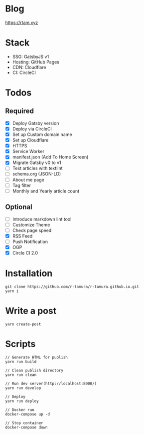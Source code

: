 # Blog
https://rtam.xyz

# Stack
 - SSG: GatsbyJS v1
 - Hosting: GitHub Pages
 - CDN: Cloudflare
 - CI: CircleCI

# Todos

## Required
- [x] Deploy Gatsby version
- [x] Deploy via CircleCI
- [x] Set up Custom domain name
- [x] Set up Cloudflare
- [x] HTTPS
- [x] Service Worker
- [x] manifest.json (Add To Home Screen)
- [x] Migrate Gatsby v0 to v1
- [ ] Test articles with textlint
- [ ] schema.org (JSON-LD)
- [ ] About me page
- [ ] Tag filter
- [ ] Monthly and Yearly article count

## Optional
- [ ] Introduce markdown lint tool
- [ ] Customize Theme
- [ ] Check page speed
- [x] RSS Feed
- [ ] Push Notification
- [x] OGP
- [x] Circle CI 2.0

# Installation

```
git clone https://github.com/r-tamura/r-tamura.github.io.git
yarn i
```

# Write a post
```
yarn create-post
```

# Scripts

```
// Generate HTML for publish
yarn run build

// Clean publish directory
yarn run clean

// Run dev server(http://localhost:8000/)
yarn run develop

// Deploy
yarn run deploy

// Docker run
docker-compose up -d

// Stop container
docker-compose down
```
